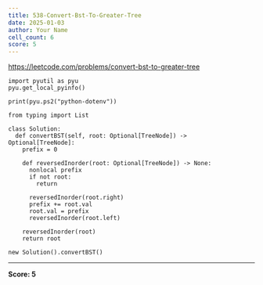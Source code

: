 ```yaml
---
title: 538-Convert-Bst-To-Greater-Tree
date: 2025-01-03
author: Your Name
cell_count: 6
score: 5
---
```


https://leetcode.com/problems/convert-bst-to-greater-tree


```
import pyutil as pyu
pyu.get_local_pyinfo()
```


```
print(pyu.ps2("python-dotenv"))
```


```
from typing import List
```


```
class Solution:
  def convertBST(self, root: Optional[TreeNode]) -> Optional[TreeNode]:
    prefix = 0

    def reversedInorder(root: Optional[TreeNode]) -> None:
      nonlocal prefix
      if not root:
        return

      reversedInorder(root.right)
      prefix += root.val
      root.val = prefix
      reversedInorder(root.left)

    reversedInorder(root)
    return root
```


```
new Solution().convertBST()
```


---
**Score: 5**